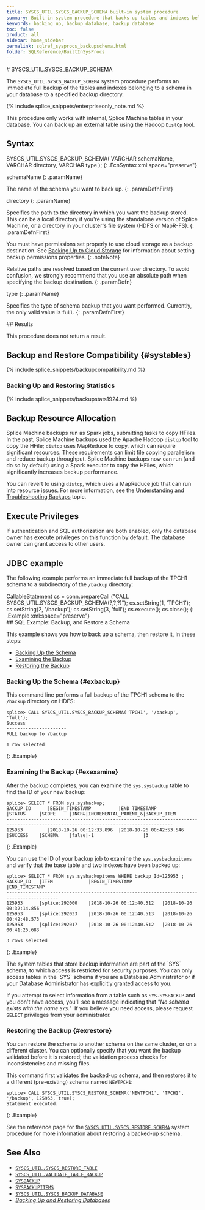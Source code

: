 ```yaml
---
title: SYSCS_UTIL.SYSCS_BACKUP_SCHEMA built-in system procedure
summary: Built-in system procedure that backs up tables and indexes belonging to a specific schema to a specified backup directory.
keywords: backing up, backup_database, backup database
toc: false
product: all
sidebar: home_sidebar
permalink: sqlref_sysprocs_backupschema.html
folder: SQLReference/BuiltInSysProcs
---
```

<section>
<div class="TopicContent" data-swiftype-index="true" markdown="1">
# SYSCS_UTIL.SYSCS_BACKUP_SCHEMA

The `SYSCS_UTIL.SYSCS_BACKUP_SCHEMA` system procedure performs an
immediate full backup of the tables and indexes belonging to a schema in your database to a specified backup directory.

{% include splice_snippets/enterpriseonly_note.md %}

This procedure only works with internal, Splice Machine tables in your database. You can back up an external table using the Hadoop `DistCp` tool.

## Syntax

<div class="fcnWrapperWide" markdown="1">
    SYSCS_UTIL.SYSCS_BACKUP_SCHEMA( VARCHAR schemaName,
                                    VARCHAR directory,
                                    VARCHAR type );
{: .FcnSyntax xml:space="preserve"}

</div>
<div class="paramList" markdown="1">

schemaName
{: .paramName}

The name of the schema you want to back up.
{: .paramDefnFirst}

directory
{: .paramName}

Specifies the path to the directory in which you want the backup stored.
This can be a local directory if you're using the standalone version of
Splice Machine, or a directory in your cluster's file system (HDFS or
MapR-FS).
{: .paramDefnFirst}

You must have permissions set properly to use cloud storage as a backup
destination. See [Backing Up to Cloud
Storage](onprem_admin_backingup.html#Backing) for information about setting backup permissions properties.
{: .noteNote}

Relative paths are resolved based on the current user directory. To
avoid confusion, we strongly recommend that you use an absolute path
when specifying the backup destination.
{: .paramDefn}

type
{: .paramName}

Specifies the type of schema backup that you want performed. Currently, the only valid value is `full`.
{: .paramDefnFirst}

</div>
## Results

This procedure does not return a result.

## Backup and Restore Compatibility  {#systables}

{% include splice_snippets/backupcompatibility.md %}

### Backing Up and Restoring Statistics
{% include splice_snippets/backupstats1924.md %}


## Backup Resource Allocation

Splice Machine backups run as Spark jobs, submitting tasks to copy HFiles. In the past, Splice Machine backups used the Apache Hadoop `distcp` tool to copy the HFile; `distcp` uses MapReduce to copy, which can require significant resources. These requirements can limit file copying parallelism and reduce backup throughput. Splice Machine backups now can run (and do so by default) using a Spark executor to copy the HFiles, which significantly increases backup performance.

You can revert to using `distcp`, which uses a MapReduce job that can run into resource issues. For more information, see the [Understanding and Troubleshooting Backups](bestpractices_onprem_backups.html) topic.

## Execute Privileges

If authentication and SQL authorization are both enabled, only the
database owner has execute privileges on this function by default. The
database owner can grant access to other users.

## JDBC example

The following example performs an immediate full backup of the TPCH1 schema to a
subdirectory of the `/backup` directory:

<div class="preWrapper" markdown="1">
    CallableStatement cs = conn.prepareCall
      ("CALL SYSCS_UTIL.SYSCS_BACKUP_SCHEMA(?,?,?)");
      cs.setString(1, 'TPCH1');
      cs.setString(2, '/backup');
      cs.setString(3, 'full');
      cs.execute();
      cs.close();
{: .Example xml:space="preserve"}

</div>
## SQL Example: Backup, and Restore a Schema

This example shows you how to back up a schema, then restore it, in these steps:

* [Backing Up the Schema](#exbackup)
* [Examining the Backup](#exexamine)
* [Restoring the Backup](#exrestore)

### Backing Up the Schema  {#exbackup}
This command line performs a full backup of the TPCH1 schema to the `/backup` directory on HDFS:

```
splice> CALL SYSCS_UTIL.SYSCS_BACKUP_SCHEMA('TPCH1', '/backup', 'full');
Success
----------------------
FULL backup to /backup

1 row selected
```
{: .Example}

### Examining the Backup  {#exexamine}

After the backup completes, you can examine the `sys.sysbackup` table to find the ID of your new backup:

```
splice> SELECT * FROM sys.sysbackup;
BACKUP_ID      |BEGIN_TIMESTAMP          |END_TIMESTAMP            |STATUS     |SCOPE     |INCR&|INCREMENTAL_PARENT_&|BACKUP_ITEM
-----------------------------------------------------------------------------------------------------------------------------------
125953         |2018-10-26 00:12:33.896  |2018-10-26 00:42:53.546  |SUCCESS    |SCHEMA    |false|-1                  |3

```
{: .Example}

You can use the ID of your backup job to examine the `sys.sysbackupitems` and verify that the base table and two indexes have been backed up:

```
splice> SELECT * FROM sys.sysbackupitems WHERE backup_Id=125953 ;
BACKUP_ID   |ITEM             |BEGIN_TIMESTAMP           |END_TIMESTAMP
-----------------------------------------------------------------------------------------
125953      |splice:292000    |2018-10-26 00:12:40.512   |2018-10-26 00:32:14.856
125953      |splice:292033    |2018-10-26 00:12:40.513   |2018-10-26 00:42:48.573
125953      |splice:292017    |2018-10-26 00:12:40.512   |2018-10-26 00:41:25.683

3 rows selected
```
{: .Example}


<div class="noteIcon" markdown="1">
The system tables that store backup information are part of the `SYS` schema, to which access is restricted for security purposes. You can only access tables in the `SYS` schema if you are a Database Administrator or if your Database Administrator has explicitly granted access to you.

If you attempt to select information from a table such as `SYS.SYSBACKUP` and you don't have access, you'll see a message indicating that _"No schema exists with the name `SYS`."_&nbsp; If you believe you need access, please request
 `SELECT` privileges from your administrator.
</div>

### Restoring the Backup  {#exrestore}
You can restore the schema to another schema on the same cluster, or on a different cluster. You can optionally specify that you want the backup validated before it is restored; the validation process checks for inconsistencies and missing files.

This command first validates the backed-up schema, and then restores it to a different (pre-existing) schema named `NEWTPCH1`:
```
splice> CALL SYSCS_UTIL.SYSCS_RESTORE_SCHEMA('NEWTPCH1', 'TPCH1', '/backup', 125953, true);
Statement executed.
```
{: .Example}

See the reference page for the [`SYSCS_UTIL.SYSCS_RESTORE_SCHEMA`](sqlref_sysprocs_restoreschema.html) system procedure for more information about restoring a backed-up schema.

## See Also

* [`SYSCS_UTIL.SYSCS_RESTORE_TABLE`](sqlref_sysprocs_restoretable.html)
* [`SYSCS_UTIL.VALIDATE_TABLE_BACKUP`](sqlref_sysprocs_validatetablebackup.html)
* [`SYSBACKUP`](sqlref_systables_sysbackup.html)
* [`SYSBACKUPITEMS`](sqlref_systables_sysbackupitems.html)
* [`SYSCS_UTIL.SYSCS_BACKUP_DATABASE`](sqlref_sysprocs_backupdb.html)
* [*Backing Up and Restoring Databases*](onprem_admin_backingup.html)

</div>
</section>
